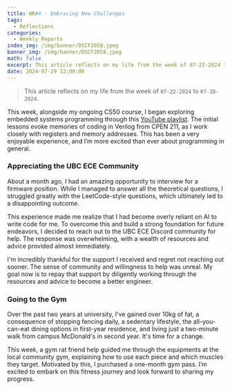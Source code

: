 ```yaml
---
title: WR#4 - Embracing New Challenges
tags:
  - Reflections
categories:
  - Weekly Reports
index_img: /img/banner/DSCF2058.jpeg
banner_img: /img/banner/DSCF2058.jpeg
math: false
excerpt: This article reflects on my life from the week of 07-22-2024 to 07-28-2024.
date: 2024-07-29 12:00:00
---
```


> This article reflects on my life from the week of `07-22-2024` to `07-28-2024`.

This week, alongside my ongoing CS50 course, I began exploring embedded systems programming through this [YouTube playlist](https://www.youtube.com/watch?v=hnj-7XwTYRI&list=PLPW8O6W-1chwyTzI3BHwBLbGQoPFxPAPM). The initial lessons evoke memories of coding in Verilog from CPEN 211, as I work closely with registers and memory addresses. This has been a very enjoyable experience, and I’m more excited than ever about programming in general.

### Appreciating the UBC ECE Community
About a month ago, I had an amazing opportunity to interview for a firmware position. While I managed to answer all the theoretical questions, I struggled greatly with the LeetCode-style questions, which ultimately led to a disappointing outcome.

This experience made me realize that I had become overly reliant on AI to write code for me. To overcome this and build a strong foundation for future endeavors, I decided to reach out to the UBC ECE Discord community for help. The response was overwhelming, with a wealth of resources and advice provided almost immediately.

I'm incredibly thankful for the support I received and regret not reaching out sooner. The sense of community and willingness to help was unreal. My goal now is to repay that support by diligently working through the resources and advice to become a better engineer.

### Going to the Gym
Over the past two years at university, I've gained over 10kg of fat, a consequence of stopping fencing daily, a sedentary lifestyle, the all-you-can-eat dining options in first-year residence, and living just a two-minute walk from campus McDonald's in second year. It's time for a change.

This week, a gym rat friend help guided me through the equipments at the local community gym, explaining how to use each piece and which muscles they target. Motivated by this, I purchased a one-month gym pass. I’m excited to embark on this fitness journey and look forward to sharing my progress.

